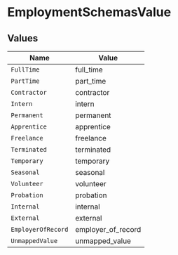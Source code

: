 # EmploymentSchemasValue


## Values

| Name               | Value              |
| ------------------ | ------------------ |
| `FullTime`         | full_time          |
| `PartTime`         | part_time          |
| `Contractor`       | contractor         |
| `Intern`           | intern             |
| `Permanent`        | permanent          |
| `Apprentice`       | apprentice         |
| `Freelance`        | freelance          |
| `Terminated`       | terminated         |
| `Temporary`        | temporary          |
| `Seasonal`         | seasonal           |
| `Volunteer`        | volunteer          |
| `Probation`        | probation          |
| `Internal`         | internal           |
| `External`         | external           |
| `EmployerOfRecord` | employer_of_record |
| `UnmappedValue`    | unmapped_value     |